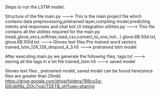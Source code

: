 Steps to run the LSTM model:

Structure of the file
main.py ---> This is the main project file which contains data preprocessing,pretrained layer,compiling model,predicting intents and responses and chat bot UI integration 
utilities.py ---> This file contains all the utilities required for the main.py (read_glove_vecs,softmax,read_csv,convert_to_one_hot...)
glove.6B.50d.txt, glove.6B.100d.txt ---> Gloves text files Pre-trained word vectors
trained_lstm_128_128_dropout_4_3.h5 ---> pretrained lstm model

After executing main.py we generate the following files,
tags.txt ---> storing all the tags in a txt file
trained_lstm.h5 ---> saved model

Gloves text files , pretrained model, saved model can be found here(since files are greater than 25mb)
https://drive.google.com/drive/folders/1R6co2g-IDEobIf8z_DOc7yuUTDETB_xH?usp=sharing



